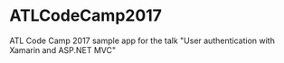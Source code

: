 # ATLCodeCamp2017
ATL Code Camp 2017 sample app for the talk "User authentication with Xamarin and ASP.NET MVC"
